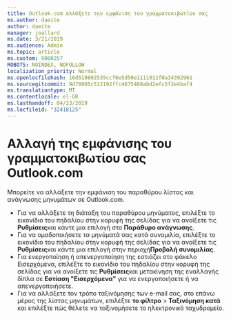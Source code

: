```yaml
---
title: Outlook.com αλλάξετε την εμφάνιση του γραμματοκιβωτίου σας
ms.author: daeite
author: daeite
manager: joallard
ms.date: 3/21/2019
ms.audience: Admin
ms.topic: article
ms.custom: 9000257
ROBOTS: NOINDEX, NOFOLLOW
localization_priority: Normal
ms.openlocfilehash: 16d519802535ccf6e5d50e1111911f0a34392961
ms.sourcegitcommit: 9d78905c512192ffc4675468abd2efc5f2e4baf4
ms.translationtype: MT
ms.contentlocale: el-GR
ms.lasthandoff: 04/23/2019
ms.locfileid: "32418125"
---
```

# <a name="change-the-look-of-your-outlookcom-mailbox"></a>Αλλαγή της εμφάνισης του γραμματοκιβωτίου σας Outlook.com

Μπορείτε να αλλάξετε την εμφάνιση του παραθύρου λίστας και ανάγνωσης μηνυμάτων σε Outlook.com.

- Για να αλλάξετε τη διάταξη του παραθύρου μηνύματος, επιλέξτε το εικονίδιο του πηδαλίου στην κορυφή της σελίδας για να ανοίξετε τις **Ρυθμίσεις**και κάντε μια επιλογή στο **Παράθυρο ανάγνωσης**.
- Για να ομαδοποιήσετε τα μηνύματά σας κατά συνομιλία, επιλέξτε το εικονίδιο του πηδαλίου στην κορυφή της σελίδας για να ανοίξετε τις **Ρυθμίσεις**και κάντε μια επιλογή στην περιοχή**Προβολή συνομιλίας**.
- Για ενεργοποίηση ή απενεργοποίηση της εστιάζει στο φάκελο Εισερχόμενα, επιλέξτε το εικονίδιο του πηδαλίου στην κορυφή της σελίδας για να ανοίξετε τις **Ρυθμίσεις**και μετακίνηση της εναλλαγής δίπλα σε **Εστίαση "Εισερχόμενα"** για να ενεργοποιήσετε ή να απενεργοποιήσετε.
- Για να αλλάξετε τον τρόπο ταξινόμησης των e-mail σας, στο επάνω μέρος της λίστας μηνυμάτων, επιλέξτε **το φίλτρο** > **Ταξινόμηση κατά** και επιλέξτε πώς θέλετε να ταξινομήσετε το ηλεκτρονικό ταχυδρομείο.
